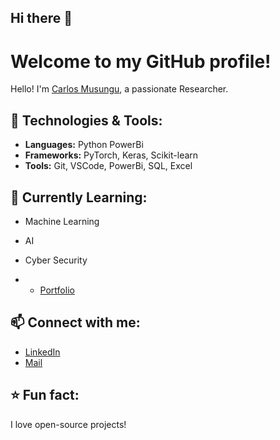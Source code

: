 ## Hi there 👋

# Welcome to my GitHub profile!

Hello! I'm [Carlos Musungu](https://github.com/mirrorline), a passionate Researcher.

## 🔧 Technologies & Tools:
- **Languages:** Python PowerBi
- **Frameworks:** PyTorch, Keras, Scikit-learn
- **Tools:** Git, VSCode, PowerBi, SQL, Excel



## 🚀 Currently Learning:
- Machine Learning
- AI
- Cyber Security


- - [Portfolio](caloswanjal.wixsite.com/carloswanjala@gmail.com)
## 📫 Connect with me:
- [LinkedIn](https://www.linkedin.com/in/caloswanjala)
- [Mail](caloswanjala@gmail.com)

  


## ⭐️ Fun fact:
I love open-source projects!
















<!--
**mirrorline/mirrorline** is a ✨ _special_ ✨ repository because its `README.md` (this file) appears on your GitHub profile.

Here are some ideas to get you started:

- 🔭 I’m currently working on ...
- 🌱 I’m currently learning ...
- 👯 I’m looking to collaborate on ...
- 🤔 I’m looking for help with ...
- 💬 Ask me about ...
- 📫 How to reach me: ...
- 😄 Pronouns: ...
- ⚡ Fun fact: ...
-->
